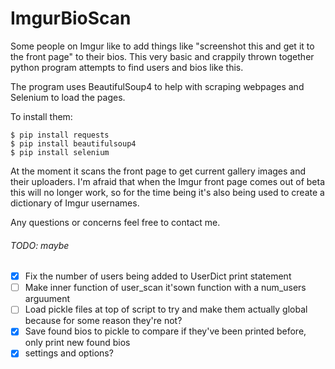 # ImgurBioScan
Some people on Imgur like to add things like "screenshot this and get it to the front page" to their bios. This very basic and crappily thrown together python program attempts to find users and bios like this.

The program uses BeautifulSoup4 to help with scraping webpages and Selenium to load the pages.

To install them:
```
$ pip install requests
$ pip install beautifulsoup4
$ pip install selenium
```

At the moment it scans the front page to get current gallery images and their uploaders. I'm afraid that when the Imgur front page comes out of beta this will no longer work, so for the time being it's also being used to create a dictionary of Imgur usernames.

Any questions or concerns feel free to contact me.

###### TODO:   maybe
- [x] Fix the number of users being added to UserDict print statement
- [ ] Make inner function of user_scan it'sown function with a num_users arguument
- [ ] Load pickle files at top of script to try and make them actually global because for some reason they're not?
- [x] Save found bios to pickle to compare if they've been printed before, only print new found bios
- [x] settings and options?
